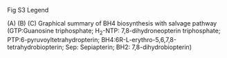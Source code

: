 Fig S3 Legend

(A) (B) (C) Graphical summary of BH4 biosynthesis with salvage pathway (GTP:Guanosine triphosphate; H<sub>2</sub>-NTP: 7,8-dihydroneopterin triphosphate; PTP:6-pyruvoyltetrahydropterin; BH4:6R-L-erythro-5,6,7,8-tetrahydrobiopterin; Sep: Sepiapterin; BH2: 7,8-dihydrobiopterin)